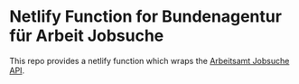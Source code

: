 # Netlify Function for Bundenagentur für Arbeit Jobsuche

This repo provides a netlify function which wraps the [Arbeitsamt Jobsuche API](https://github.com/bundesAPI/jobsuche-api).
